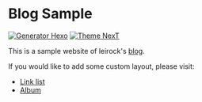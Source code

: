 # Blog Sample

[![Generator Hexo](https://img.shields.io/badge/Generator-Hexo-blue?style=flat-square&logo=hexo)](https://hexo.io)
[![Theme NexT](https://img.shields.io/badge/Theme-NexT-black?&style=flat-square&logo=github)](https://github.com/next-theme/hexo-theme-next)

This is a sample website of leirock's [blog](https://pinlyu.com).

If you would like to add some custom layout, please visit:

- [Link list](https://github.com/leirock/hexo-link-list)
- [Album](https://github.com/leirock/hexo-album)
